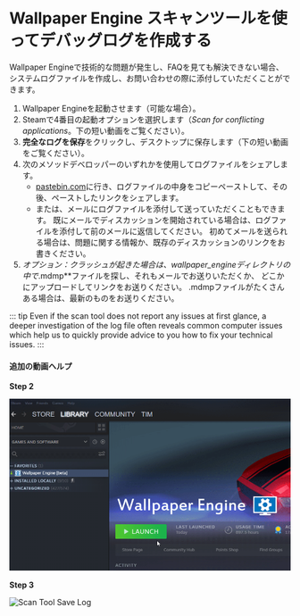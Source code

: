 # Wallpaper Engine スキャンツールを使ってデバッグログを作成する

Wallpaper Engineで技術的な問題が発生し、FAQを見ても解決できない場合、システムログファイルを作成し、お問い合わせの際に添付していただくことができます。

1. Wallpaper Engineを起動させます（可能な場合）。
2. Steamで4番目の起動オプションを選択します（*Scan for conflicting applications*。下の短い動画をご覧ください）。
3. **完全なログを保存**をクリックし、デスクトップに保存します（下の短い動画をご覧ください）。
4. 次のメソッドデベロッパーのいずれかを使用してログファイルをシェアします。
    * [pastebin.com](https://pastebin.com/)に行き、ログファイルの中身をコピーペーストして、その後、ペーストしたリンクをシェアします。
    * または、メールにログファイルを添付して送っていただくこともできます。 既にメールでディスカッションを開始されている場合は、ログファイルを添付して前のメールに返信してください。 初めてメールを送られる場合は、問題に関する情報か、既存のディスカッションのリンクをお書きください。
5. *オプション：*クラッシュが起きた場合は、*wallpaper_engine*ディレクトリの中で**.mdmp**ファイルを探し、それもメールでお送りいただくか、 どこかにアップロードしてリンクをお送りください。 .mdmpファイルがたくさんある場合は、最新のものをお送りください。

::: tip
Even if the scan tool does not report any issues at first glance, a deeper investigation of the log file often reveals common computer issues which help us to quickly provide advice to you how to fix your technical issues.
:::

#### 追加の動画ヘルプ

**Step 2**

![Scan Tool Launch Option](./scantoollaunch.gif)

**Step 3**

![Scan Tool Save Log](./scantoolsave.gif)